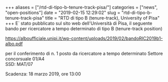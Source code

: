 +++
aliases = ["/rtd-di-tipo-b-tenure-track-pisa/"]
categories = ["news", "open-positions"]
date = "2019-02-15 12:29:02"
slug = "rtd-di-tipo-b-tenure-track-pisa"
title = "RTD di tipo B (tenure-track), University of Pisa"
+++
E\` stato pubblicato sul sito web dell'Università di Pisa, il seguente
bando per ricercatore a tempo determinato di tipo B (tenure-track
position)

<https://alboufficiale.unipi.it/wp-content/uploads/2019/02/bandoRIC2019b1-albo.pdf>

per il conferimento di n. 1 posto da ricercatore a tempo determinato
Settore concorsuale 01/A4  
SSD: MAT/07

Scadenza: 18 marzo 2019, ore 13:00
